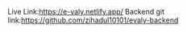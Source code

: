 

Live Link:https://e-valy.netlify.app/
Backend git link:https://github.com/zihadul10101/evaly-backend

